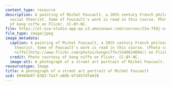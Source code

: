 ```yaml
---
content_type: resource
description: A painting of Michel Foucault, a 20th century French philosopher and
  social theorist. Some of Foucault's work is read in this course. Photo courtesy
  of kong niffe on Flickr. CC-BY-NC.
file: https://ol-ocw-studio-app-qa.s3.amazonaws.com/courses/21a-750j-social-theory-and-analysis-fall-2011/09404b0783827a1fa88bbf1657dfe010_21a-750f11-th.jpg
file_type: image/jpeg
image_metadata:
  caption: A painting of Michel Foucault, a 20th century French philosopher and social
    theorist. Some of Foucault's work is read in this course. (Photo courtesy of [kong
    niffe](http://www.flickr.com/photos/kongniffe/5340624604/) on Flickr. CC-BY-NC.)
  credit: Photo courtesy of kong niffe on Flickr. CC-BY-NC.
  image-alt: A photograph of a street art portrait of Michel Foucault.
resourcetype: Image
title: A photograph of a street art portrait of Michel Foucault
uid: 09404b07-8382-7a1f-a88b-bf1657dfe010
---
```

